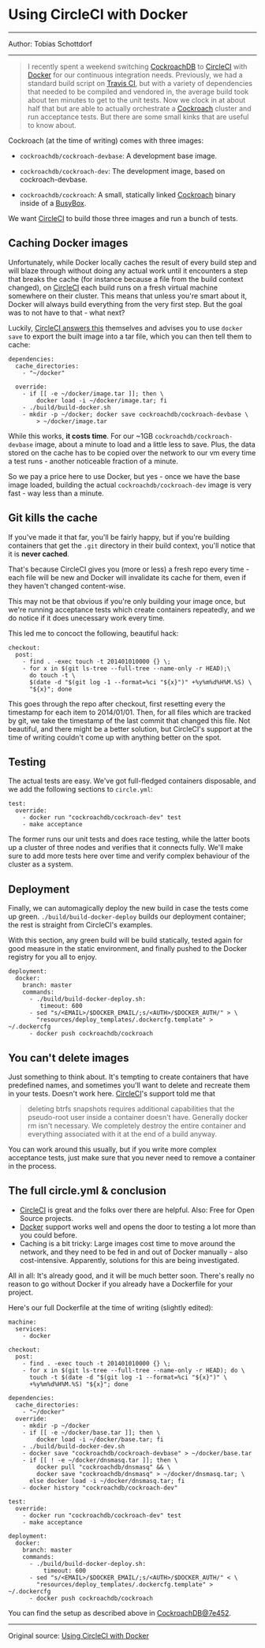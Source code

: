 # Using CircleCI with Docker

---

Author: Tobias Schottdorf

---

> I recently spent a weekend switching [CockroachDB](https://github.com/cockroachdb/cockroach) to [CircleCI](http://circleci.com/) with [Docker](http://docker.io/) for our continuous integration needs. Previously, we had a standard build script on [Travis CI](https://travis-ci.org/), but with a variety of dependencies that needed to be compiled and vendored in, the average build took about ten minutes to get to the unit tests. Now we clock in at about half that but are able to actually orchestrate a [Cockroach](https://github.com/cockroachdb/cockroach) cluster and run acceptance tests. But there are some small kinks that are useful to know about.

Cockroach (at the time of writing) comes with three images:

- `cockroachdb/cockroach-devbase`: A development base image.

- `cockroachdb/cockroach-dev`: The development image, based on cockroach-devbase.

- `cockroachdb/cockroach`: A small, statically linked [Cockroach](https://github.com/cockroachdb/cockroach) binary inside of a [BusyBox](http://busybox.net/).

We want [CircleCI](http://circleci.com/) to build those three images and run a bunch of tests.

## Caching Docker images

Unfortunately, while Docker locally caches the result of every build step and will blaze through without doing any actual work until it encounters a step that breaks the cache (for instance because a file from the build context changed), on [CircleCI](http://circleci.com/) each build runs on a fresh virtual machine somewhere on their cluster. This means that unless you're smart about it, Docker will always build everything from the very first step. But the goal was to not have to that - what next?

Luckily, [CircleCI answers this](https://circleci.com/docs/docker) themselves and advises you to use `docker save` to export the built image into a tar file, which you can then tell them to cache:

```
dependencies:
  cache_directories:
    - "~/docker"

  override:
    - if [[ -e ~/docker/image.tar ]]; then \
        docker load -i ~/docker/image.tar; fi
    - ./build/build-docker.sh
    - mkdir -p ~/docker; docker save cockroachdb/cockroach-devbase \
        > ~/docker/image.tar
```

While this works, **it costs time**. For our ~1GB `cockroachdb/cockroach-devbase` image, about a minute to load and a little less to save. Plus, the data stored on the cache has to be copied over the network to our vm every time a test runs - another noticeable fraction of a minute.

So we pay a price here to use Docker, but yes - once we have the base image loaded, building the actual `cockroachdb/cockroach-dev` image is very fast - way less than a minute.

## Git kills the cache

If you've made it that far, you'll be fairly happy, but if you're building containers that get the `.git` directory in their build context, you'll notice that it is **never cached**.

That's because CircleCI gives you (more or less) a fresh repo every time - each file will be new and Docker will invalidate its cache for them, even if they haven't changed content-wise.

This may not be that obvious if you're only building your image once, but we're running acceptance tests which create containers repeatedly, and we do notice if it does unecessary work every time.

This led me to concoct the following, beautiful hack:

```
checkout:
  post:
    - find . -exec touch -t 201401010000 {} \;
    - for x in $(git ls-tree --full-tree --name-only -r HEAD);\
      do touch -t \
      $(date -d "$(git log -1 --format=%ci "${x}")" +%y%m%d%H%M.%S) \
      "${x}"; done
```

This goes through the repo after checkout, first resetting every the timestamp for each item to 2014/01/01. Then, for all files which are tracked by git, we take the timestamp of the last commit that changed this file. Not beautiful, and there might be a better solution, but CircleCI's support at the time of writing couldn't come up with anything better on the spot.

## Testing

The actual tests are easy. We've got full-fledged containers disposable, and we add the following sections to `circle.yml`:

```
test:
  override:
    - docker run "cockroachdb/cockroach-dev" test
    - make acceptance
```

The former runs our unit tests and does race testing, while the latter boots up a cluster of three nodes and verifies that it connects fully. We'll make sure to add more tests here over time and verify complex behaviour of the cluster as a system.

## Deployment

Finally, we can automagically deploy the new build in case the tests come up green. `./build/build-docker-deploy` builds our deployment container; the rest is straight from CircleCI's examples.

With this section, any green build will be build statically, tested again for good measure in the static environment, and finally pushed to the Docker registry for you all to enjoy.

```
deployment:
  docker:
    branch: master
    commands:
      - ./build/build-docker-deploy.sh:
         timeout: 600
      - sed "s/<EMAIL>/$DOCKER_EMAIL/;s/<AUTH>/$DOCKER_AUTH/" > \
        "resources/deploy_templates/.dockercfg.template" > ~/.dockercfg
      - docker push cockroachdb/cockroach
```

## You can't delete images

Just something to think about. It's tempting to create containers that have predefined names, and sometimes you'll want to delete and recreate them in your tests. Doesn't work here. [CircleCI](http://circleci.com/)'s support told me that

> deleting btrfs snapshots requires additional capabilities that the pseudo-root user inside a container doesn't have. Generally docker rm isn't necessary. We completely destroy the entire container and everything associated with it at the end of a build anyway.

You can work around this usually, but if you write more complex acceptance tests, just make sure that you never need to remove a container in the process.

## The full circle.yml & conclusion

- [CircleCI](http://circleci.com/) is great and the folks over there are helpful. Also: Free for Open Source projects.
- [Docker](http://docker.io/) support works well and opens the door to testing a lot more than you could before.
- Caching is a bit tricky: Large images cost time to move around the network, and they need to be fed in and out of Docker manually - also cost-intensive. Apparently, solutions for this are being investigated.

All in all: It's already good, and it will be much better soon. There's really no reason to go without Docker if you already have a Dockerfile for your project.

Here's our full Dockerfile at the time of writing (slightly edited):

```
machine:
  services:
    - docker

checkout:
  post:
    - find . -exec touch -t 201401010000 {} \;
    - for x in $(git ls-tree --full-tree --name-only -r HEAD); do \
      touch -t $(date -d "$(git log -1 --format=%ci "${x}")" \
      +%y%m%d%H%M.%S) "${x}"; done

dependencies:
  cache_directories:
    - "~/docker"
  override:
    - mkdir -p ~/docker
    - if [[ -e ~/docker/base.tar ]]; then \
        docker load -i ~/docker/base.tar; fi
    - ./build/build-docker-dev.sh
    - docker save "cockroachdb/cockroach-devbase" > ~/docker/base.tar
    - if [[ ! -e ~/docker/dnsmasq.tar ]]; then \
        docker pull "cockroachdb/dnsmasq" && \
        docker save "cockroachdb/dnsmasq" > ~/docker/dnsmasq.tar; \
      else docker load -i ~/docker/dnsmasq.tar; fi
    - docker history "cockroachdb/cockroach-dev"

test:
  override:
    - docker run "cockroachdb/cockroach-dev" test
    - make acceptance

deployment:
  docker:
    branch: master
    commands:
      - ./build/build-docker-deploy.sh:
          timeout: 600
      - sed "s/<EMAIL>/$DOCKER_EMAIL/;s/<AUTH>/$DOCKER_AUTH/" < \
        "resources/deploy_templates/.dockercfg.template" > ~/.dockercfg
      - docker push cockroachdb/cockroach
```

You can find the setup as described above in [CockroachDB@7e452](https://github.com/cockroachdb/cockroach/tree/7e452c2a8a9537e4ba5906ccc8a54c50b06885fb).

---

Original source: [Using CircleCI with Docker](http://tschottdorf.github.io/cockroach-docker-circleci-continuous-integration/)